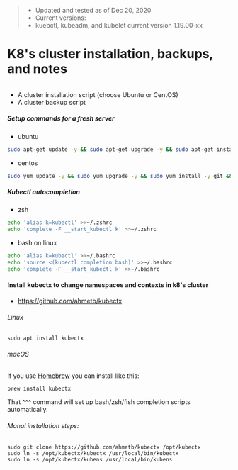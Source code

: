 > - Updated and tested as of Dec 20, 2020
> - Current versions:
> - kuebctl, kubeadm, and kubelet current version 1.19.00-xx
# K8's cluster installation, backups, and notes

######
- A cluster installation script (choose Ubuntu or CentOS)
- A cluster backup script

##### Setup commands for a fresh server

- ubuntu
```bash
sudo apt-get update -y && sudo apt-get upgrade -y && sudo apt-get install -y git && git clone https://github.com/jonathan-dale/k8s.git
```

- centos
```bash
sudo yum update -y && sudo yum upgrade -y && sudo yum install -y git && git clone https://github.com/jonathan-dale/k8s.git
```


##### Kubectl autocompletion
- zsh
```bash
echo 'alias k=kubectl' >>~/.zshrc
echo 'complete -F __start_kubectl k' >>~/.zshrc
```

- bash on linux
```bash
echo 'alias k=kubectl' >>~/.bashrc
echo 'source <(kubectl completion bash)' >>~/.bashrc
echo 'complete -F __start_kubectl k' >>~/.bashrc
```


#### Install kubectx to change namespaces and contexts in k8's cluster
-  https://github.com/ahmetb/kubectx

###### Linux
    sudo apt install kubectx

###### macOS
If you use [Homebrew](https://brew.sh/) you can install like this:

    brew install kubectx

That ^^^ command will set up bash/zsh/fish completion scripts automatically.

###### Manal installation steps:
    sudo git clone https://github.com/ahmetb/kubectx /opt/kubectx
    sudo ln -s /opt/kubectx/kubectx /usr/local/bin/kubectx
    sudo ln -s /opt/kubectx/kubens /usr/local/bin/kubens

